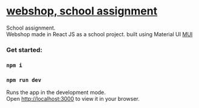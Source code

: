 # [webshop, school assignment](https://piri-ks4-webshop.netlify.app/)

School assignment.\
Webshop made in React JS as a school project.
built using Material UI [MUI](https://mui.com/)

### Get started:

### `npm i`

### `npm run dev`

Runs the app in the development mode.\
Open [http://localhost:3000](http://localhost:3000) to view it in your browser.
